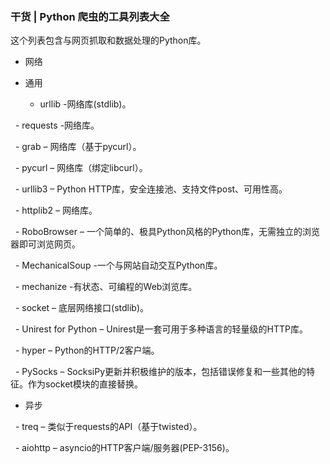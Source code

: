 ### 干货 | Python 爬虫的工具列表大全
这个列表包含与网页抓取和数据处理的Python库。

- 网络
 - 通用

   - urllib -网络库(stdlib)。
   
   - requests -网络库。
   
   - grab – 网络库（基于pycurl）。

   - pycurl – 网络库（绑定libcurl）。

   - urllib3 – Python HTTP库，安全连接池、支持文件post、可用性高。

   - httplib2 – 网络库。

   - RoboBrowser – 一个简单的、极具Python风格的Python库，无需独立的浏览器即可浏览网页。

   - MechanicalSoup -一个与网站自动交互Python库。

   - mechanize -有状态、可编程的Web浏览库。

   - socket – 底层网络接口(stdlib)。

   - Unirest for Python – Unirest是一套可用于多种语言的轻量级的HTTP库。

   - hyper – Python的HTTP/2客户端。

   - PySocks – SocksiPy更新并积极维护的版本，包括错误修复和一些其他的特征。作为socket模块的直接替换。
   

 - 异步

   - treq – 类似于requests的API（基于twisted）。

   - aiohttp – asyncio的HTTP客户端/服务器(PEP-3156)。
